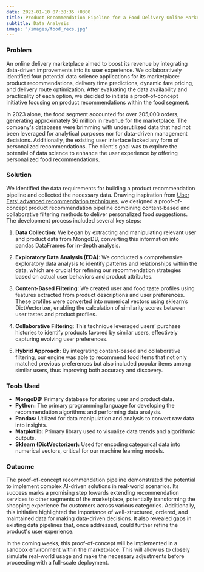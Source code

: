 ```yaml
---
date: 2023-01-10 07:30:35 +0300
title: Product Recommendation Pipeline for a Food Delivery Online Marketplace
subtitle: Data Analysis
image: '/images/food_recs.jpg'
---
```


### Problem

An online delivery marketplace aimed to boost its revenue by integrating data-driven improvements into its user experience. We collaboratively identified four potential data science applications for its marketplace: product recommendations, delivery time predictions, dynamic fare pricing, and delivery route optimization. After evaluating the data availability and practicality of each option, we decided to initiate a proof-of-concept initiative focusing on product recommendations within the food segment.

In 2023 alone, the food segment accounted for over 205,000 orders, generating approximately $6 million in revenue for the marketplace. The company's databases were brimming with underutilized data that had not been leveraged for analytical purposes nor for data-driven management decisions. Additionally, the existing user interface lacked any form of personalized recommendations. The client's goal was to explore the potential of data science to enhance the user experience by offering personalized food recommendations.

### Solution

We identified the data requirements for building a product recommendation pipeline and collected the necessary data. Drawing inspiration from [Uber Eats’ advanced recommendation techniques](https://www.uber.com/en-CH/blog/uber-eats-recommending-marketplace/), we designed a proof-of-concept product recommendation pipeline combining content-based and collaborative filtering methods to deliver personalized food suggestions. The development process included several key steps:

1. **Data Collection**: We began by extracting and manipulating relevant user and product data from MongoDB, converting this information into pandas DataFrames for in-depth analysis.

2. **Exploratory Data Analysis (EDA)**: We conducted a comprehensive exploratory data analysis to identify patterns and relationships within the data, which are crucial for refining our recommendation strategies based on actual user behaviors and product attributes.

3. **Content-Based Filtering**: We created user and food taste profiles using features extracted from product descriptions and user preferences. These profiles were converted into numerical vectors using sklearn’s DictVectorizer, enabling the calculation of similarity scores between user tastes and product profiles.

4. **Collaborative Filtering**: This technique leveraged users’ purchase histories to identify products favored by similar users, effectively capturing evolving user preferences.

5. **Hybrid Approach**: By integrating content-based and collaborative filtering, our engine was able to recommend food items that not only matched previous preferences but also included popular items among similar users, thus improving both accuracy and discovery.

### Tools Used

- **MongoDB:** Primary database for storing user and product data.
- **Python:** The primary programming language for developing the recommendation algorithms and performing data analysis.
- **Pandas:** Utilized for data manipulation and analysis to convert raw data into insights.
- **Matplotlib:** Primary library used to visualize data trends and algorithmic outputs.
- **Sklearn (DictVectorizer):** Used for encoding categorical data into numerical vectors, critical for our machine learning models.

### Outcome

The proof-of-concept recommendation pipeline demonstrated the potential to implement complex AI-driven solutions in real-world scenarios. Its success marks a promising step towards extending recommendation services to other segments of the marketplace, potentially transforming the shopping experience for customers across various categories. Additionally, this initiative highlighted the importance of well-structured, ordered, and maintained data for making data-driven decisions. It also revealed gaps in existing data pipelines that, once addressed, could further refine the product's user experience.

In the coming weeks, this proof-of-concept will be implemented in a sandbox environment within the marketplace. This will allow us to closely simulate real-world usage and make the necessary adjustments before proceeding with a full-scale deployment.